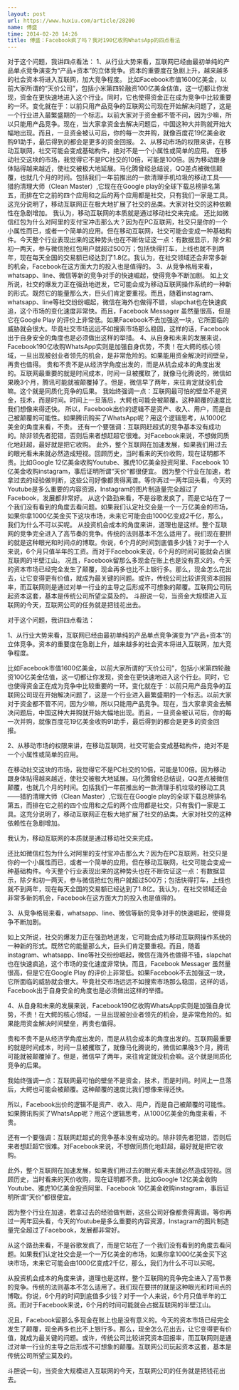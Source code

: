 ```yaml
---
layout: post
url: https://www.huxiu.com/article/28200
name: 傅盛
time: 2014-02-20 14:26
title: 傅盛：Facebook疯了吗？我对190亿收购WhatsApp的四点看法
---
```

对于这个问题，我讲四点看法： 1、从行业大势来看，互联网已经由最初单纯的产品单点竞争演变为“产品+资本”的立体竞争。资本的重要度在急剧上升，越来越多的社会资本将进入互联网，加大竞争程度。 比如Facebook市值1600亿美金，以前大家所谓的“天价公司”，包括小米第四轮融资100亿美金估值，这一切都让你发现，资金在更快速地进入这个行业。同时，它也使得资金正在成为竞争中比较重要的一环。变化就在于：以前只用产品竞争的互联网公司现在开始解决问题了，这是一个行业进入最繁盛期的一个标志。以前大家对于资金都不管不问，因为少嘛，所以只能用产品竞争。现在，当大家拿资金去解决问题后，中国这种大并购就开始大幅地出现。而且，一旦资金被认可后，你的每一次并购，就像百度花19亿美金收购91助手，最后得到的都会是更多的资金回报。 2、从移动市场的权限来讲，在移动互联网，社交可能会变成基础构件，绝对不是一个小属性或简单的应用。 在移动社交这块的市场，我觉得它不是PC社交的10倍，可能是100倍。因为移动跟身体贴得越来越近，使社交被极大地延展。马化腾曾经总结说，QQ差点被微信颠覆，也就几个月的时间。包括我们一年前推出的一款清理手机垃圾的移动工具——猎豹清理大师（Clean Master）,它现在在Google play的全球下载总榜排名第五，而排在它之前的四个应用和之后的两个应用都是社交，只有我们一家是工具。这充分说明了，移动互联网正在极大地扩展了社交的品类。大家对社交的这种依赖性在急剧增加。 我认为，移动互联网的本质就是通过移动社交来完成。 还比如微信红包为什么对阿里的支付宝冲击那么大？因为在PC互联网，社交只是你的一个小属性而已，或者一个简单的应用。但在移动互联网，社交可能会变成一种基础构件。今天整个行业表现出来的这种势头也在不断佐证这一点：有数据显示，除夕和初一两天，参与微信抢红包用户就超过500万；包括快得打车，上线也就不到两年，现在每天全国的交易额已经达到了1.8亿。我认为，在社交领域还会非常多新的机会，Facebook在这方面大力的投入也是值得的。 3、从竞争格局来看，whatsapp、line、微信等新的竞争对手的快速崛起，使得竞争不断加剧。 如上文所说，社交的爆发力正在强劲地迸发，它可能会成为移动互联网操作系统的一种新的形式。既然它的能量那么大，巨头们肯定要重视。而且，随着instagram、whatsapp、line等社交纷纷崛起，微信在海外也做得不错，slapchat也在快速疯追，这个市场的变化速度非常快。而且，Facebook Messager 虽然量很高，但是它在Google Play 的评价上非常低。如果Facebook不去加强这一块，它所面临的威胁就会很大。毕竟社交市场远远不如搜索市场那么稳固，这样的话，Facebook出于自身安全的角度也是必须做出这样的举措。 4、从自身和未来的发展来说，Facebook190亿收购WhatsApp实则是加强自身优势，不贵！在大鳄的核心领域，一旦出现被创业者领先的机会，是非常危险的。如果能用资金解决时间壁垒，再贵也值得。 贵和不贵不是从经济学角度出发的，而是从机会成本的角度出发的。互联网最重要的就是时间成本，时间一旦被攫取了，就像马化腾说的，微信如果晚3个月，腾讯可能就被颠覆掉了。但是，微信早了两年，来往肯定就没机会嘛。这个就是同质化竞争的后果。 我始终强调一点：互联网最可怕的壁垒不是资金，技术，而是时间。时间上一旦落后，大鳄也可能会被颠覆。这种颠覆的速度比我们想像来得还快。 所以，Facebook出价的逻辑不是资产、收入、用户，而是自己被颠覆的可能性。如果腾讯购买了WhatsApp呢？用这个逻辑思考，从1000亿美金的角度来看，不贵。 还有一个要强调：互联网赶超式的竞争基本没有成功的。除非领先者犯错，否则后来者想赶超它很难。对Facebook来说，不想做同质化地赶超，最好就是把它收购。 此外，整个互联网在加速发展，如果我们用过去的眼光看未来就必然造成短视。回顾历史，当时看来的天价收购，现在证明都不贵。比如Google 12亿美金收购Youtube、雅虎10亿美金投资阿里、Facebook 10亿美金收购instagram，事后证明所谓“天价”都很便宜。 因为整个行业在加速，若拿过去的经验做判断，这些公司好像都贵得离谱。等你再过一两年回头看，今天的Youtube是多么重要的内容资源，Instagram的图片制造量完全超过了Facebook，发展都非常好。 从这个路劲来看，不是谷歌发疯了，而是它站在了一个我们没有看到的角度去看问题。如果我们认定社交会是一个一万亿美金的市场，如果你拿1000亿美金买下这块市场，未来它可能会由1000亿变成2千亿，那么，我们为什么不可以买呢。 从投资机会成本的角度来讲，道理也是这样。整个互联网的竞争完全进入了高节奏的竞争。传统的法则基本不怎么适用了。我们现在要拼的就是这种眼光和时间点的博取。你说，6个月的时间到底值多少钱？对于一个人来说，6个月只值半年的工资。而对于Facebook来说，6个月的时间可能就会占据互联网的半壁江山。 况且，Facebook留那么多现金在账上也是没有意义的。今天的资本市场已经完全发生了颠覆，现金再多也比不上银行多。那么，现金怎么花出去，让它变得更有价值，就成为最关键的问题。或许，传统公司比较讲究资本回报率，而互联网则是通过对单一行业的主导之后形成不可想象的颠覆。互联网公司玩起资本这套，基本是传统公司所望尘莫及的。 斗胆说一句，当资金大规模进入互联网的今天，互联网公司的任务就是把钱花出去。

对于这个问题，我讲四点看法：

1、从行业大势来看，互联网已经由最初单纯的产品单点竞争演变为“产品+资本”的立体竞争。资本的重要度在急剧上升，越来越多的社会资本将进入互联网，加大竞争程度。

比如Facebook市值1600亿美金，以前大家所谓的“天价公司”，包括小米第四轮融资100亿美金估值，这一切都让你发现，资金在更快速地进入这个行业。同时，它也使得资金正在成为竞争中比较重要的一环。变化就在于：以前只用产品竞争的互联网公司现在开始解决问题了，这是一个行业进入最繁盛期的一个标志。以前大家对于资金都不管不问，因为少嘛，所以只能用产品竞争。现在，当大家拿资金去解决问题后，中国这种大并购就开始大幅地出现。而且，一旦资金被认可后，你的每一次并购，就像百度花19亿美金收购91助手，最后得到的都会是更多的资金回报。

2、从移动市场的权限来讲，在移动互联网，社交可能会变成基础构件，绝对不是一个小属性或简单的应用。

在移动社交这块的市场，我觉得它不是PC社交的10倍，可能是100倍。因为移动跟身体贴得越来越近，使社交被极大地延展。马化腾曾经总结说，QQ差点被微信颠覆，也就几个月的时间。包括我们一年前推出的一款清理手机垃圾的移动工具——猎豹清理大师（Clean Master）,它现在在Google play的全球下载总榜排名第五，而排在它之前的四个应用和之后的两个应用都是社交，只有我们一家是工具。这充分说明了，移动互联网正在极大地扩展了社交的品类。大家对社交的这种依赖性在急剧增加。

我认为，移动互联网的本质就是通过移动社交来完成。

还比如微信红包为什么对阿里的支付宝冲击那么大？因为在PC互联网，社交只是你的一个小属性而已，或者一个简单的应用。但在移动互联网，社交可能会变成一种基础构件。今天整个行业表现出来的这种势头也在不断佐证这一点：有数据显示，除夕和初一两天，参与微信抢红包用户就超过500万；包括快得打车，上线也就不到两年，现在每天全国的交易额已经达到了1.8亿。我认为，在社交领域还会非常多新的机会，Facebook在这方面大力的投入也是值得的。

3、从竞争格局来看，whatsapp、line、微信等新的竞争对手的快速崛起，使得竞争不断加剧。

如上文所说，社交的爆发力正在强劲地迸发，它可能会成为移动互联网操作系统的一种新的形式。既然它的能量那么大，巨头们肯定要重视。而且，随着instagram、whatsapp、line等社交纷纷崛起，微信在海外也做得不错，slapchat也在快速疯追，这个市场的变化速度非常快。而且，Facebook Messager 虽然量很高，但是它在Google Play 的评价上非常低。如果Facebook不去加强这一块，它所面临的威胁就会很大。毕竟社交市场远远不如搜索市场那么稳固，这样的话，Facebook出于自身安全的角度也是必须做出这样的举措。

4、从自身和未来的发展来说，Facebook190亿收购WhatsApp实则是加强自身优势，不贵！在大鳄的核心领域，一旦出现被创业者领先的机会，是非常危险的。如果能用资金解决时间壁垒，再贵也值得。

贵和不贵不是从经济学角度出发的，而是从机会成本的角度出发的。互联网最重要的就是时间成本，时间一旦被攫取了，就像马化腾说的，微信如果晚3个月，腾讯可能就被颠覆掉了。但是，微信早了两年，来往肯定就没机会嘛。这个就是同质化竞争的后果。

我始终强调一点：互联网最可怕的壁垒不是资金，技术，而是时间。时间上一旦落后，大鳄也可能会被颠覆。这种颠覆的速度比我们想像来得还快。

所以，Facebook出价的逻辑不是资产、收入、用户，而是自己被颠覆的可能性。如果腾讯购买了WhatsApp呢？用这个逻辑思考，从1000亿美金的角度来看，不贵。

还有一个要强调：互联网赶超式的竞争基本没有成功的。除非领先者犯错，否则后来者想赶超它很难。对Facebook来说，不想做同质化地赶超，最好就是把它收购。

此外，整个互联网在加速发展，如果我们用过去的眼光看未来就必然造成短视。回顾历史，当时看来的天价收购，现在证明都不贵。比如Google 12亿美金收购Youtube、雅虎10亿美金投资阿里、Facebook 10亿美金收购instagram，事后证明所谓“天价”都很便宜。

因为整个行业在加速，若拿过去的经验做判断，这些公司好像都贵得离谱。等你再过一两年回头看，今天的Youtube是多么重要的内容资源，Instagram的图片制造量完全超过了Facebook，发展都非常好。

从这个路劲来看，不是谷歌发疯了，而是它站在了一个我们没有看到的角度去看问题。如果我们认定社交会是一个一万亿美金的市场，如果你拿1000亿美金买下这块市场，未来它可能会由1000亿变成2千亿，那么，我们为什么不可以买呢。

从投资机会成本的角度来讲，道理也是这样。整个互联网的竞争完全进入了高节奏的竞争。传统的法则基本不怎么适用了。我们现在要拼的就是这种眼光和时间点的博取。你说，6个月的时间到底值多少钱？对于一个人来说，6个月只值半年的工资。而对于Facebook来说，6个月的时间可能就会占据互联网的半壁江山。

况且，Facebook留那么多现金在账上也是没有意义的。今天的资本市场已经完全发生了颠覆，现金再多也比不上银行多。那么，现金怎么花出去，让它变得更有价值，就成为最关键的问题。或许，传统公司比较讲究资本回报率，而互联网则是通过对单一行业的主导之后形成不可想象的颠覆。互联网公司玩起资本这套，基本是传统公司所望尘莫及的。

斗胆说一句，当资金大规模进入互联网的今天，互联网公司的任务就是把钱花出去。

